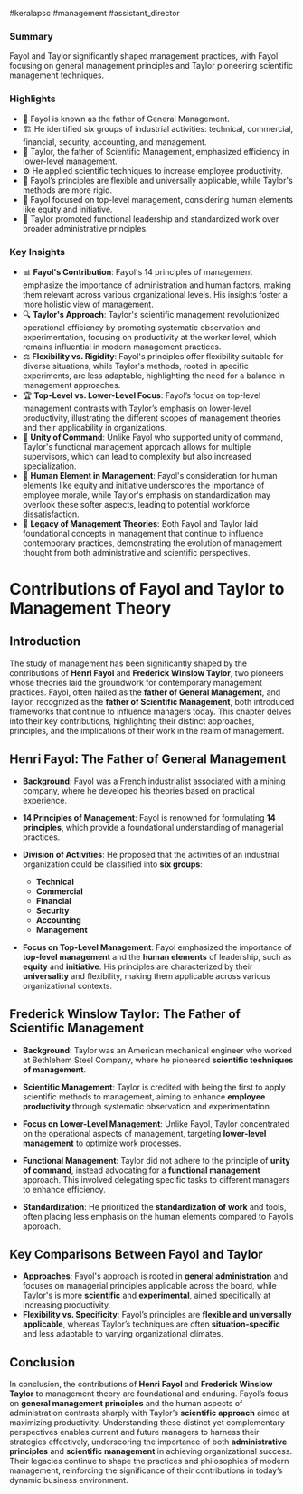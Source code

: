 #keralapsc #management #assistant_director
### Summary
Fayol and Taylor significantly shaped management practices, with Fayol focusing on general management principles and Taylor pioneering scientific management techniques.

### Highlights
- 👔 Fayol is known as the father of General Management.
- 🏗️ He identified six groups of industrial activities: technical, commercial, financial, security, accounting, and management.
- 🔬 Taylor, the father of Scientific Management, emphasized efficiency in lower-level management.
- ⚙️ He applied scientific techniques to increase employee productivity.
- 📏 Fayol’s principles are flexible and universally applicable, while Taylor's methods are more rigid.
- 🏢 Fayol focused on top-level management, considering human elements like equity and initiative.
- 🔄 Taylor promoted functional leadership and standardized work over broader administrative principles.

### Key Insights
- 📊 **Fayol's Contribution**: Fayol's 14 principles of management emphasize the importance of administration and human factors, making them relevant across various organizational levels. His insights foster a more holistic view of management. 
- 🔍 **Taylor's Approach**: Taylor's scientific management revolutionized operational efficiency by promoting systematic observation and experimentation, focusing on productivity at the worker level, which remains influential in modern management practices.
- ⚖️ **Flexibility vs. Rigidity**: Fayol's principles offer flexibility suitable for diverse situations, while Taylor's methods, rooted in specific experiments, are less adaptable, highlighting the need for a balance in management approaches.
- 🏆 **Top-Level vs. Lower-Level Focus**: Fayol’s focus on top-level management contrasts with Taylor’s emphasis on lower-level productivity, illustrating the different scopes of management theories and their applicability in organizations.
- 🔗 **Unity of Command**: Unlike Fayol who supported unity of command, Taylor's functional management approach allows for multiple supervisors, which can lead to complexity but also increased specialization.
- 💼 **Human Element in Management**: Fayol's consideration for human elements like equity and initiative underscores the importance of employee morale, while Taylor's emphasis on standardization may overlook these softer aspects, leading to potential workforce dissatisfaction.
- 🚀 **Legacy of Management Theories**: Both Fayol and Taylor laid foundational concepts in management that continue to influence contemporary practices, demonstrating the evolution of management thought from both administrative and scientific perspectives.

# Contributions of Fayol and Taylor to Management Theory

## Introduction

The study of management has been significantly shaped by the contributions of **Henri Fayol** and **Frederick Winslow Taylor**, two pioneers whose theories laid the groundwork for contemporary management practices. Fayol, often hailed as the **father of General Management**, and Taylor, recognized as the **father of Scientific Management**, both introduced frameworks that continue to influence managers today. This chapter delves into their key contributions, highlighting their distinct approaches, principles, and the implications of their work in the realm of management.

## Henri Fayol: The Father of General Management

- **Background**: Fayol was a French industrialist associated with a mining company, where he developed his theories based on practical experience.
- **14 Principles of Management**: Fayol is renowned for formulating **14 principles**, which provide a foundational understanding of managerial practices.
- **Division of Activities**: He proposed that the activities of an industrial organization could be classified into **six groups**:
  - **Technical**
  - **Commercial**
  - **Financial**
  - **Security**
  - **Accounting**
  - **Management**
  
- **Focus on Top-Level Management**: Fayol emphasized the importance of **top-level management** and the **human elements** of leadership, such as **equity** and **initiative**. His principles are characterized by their **universality** and flexibility, making them applicable across various organizational contexts.

## Frederick Winslow Taylor: The Father of Scientific Management

- **Background**: Taylor was an American mechanical engineer who worked at Bethlehem Steel Company, where he pioneered **scientific techniques of management**.
- **Scientific Management**: Taylor is credited with being the first to apply scientific methods to management, aiming to enhance **employee productivity** through systematic observation and experimentation.
- **Focus on Lower-Level Management**: Unlike Fayol, Taylor concentrated on the operational aspects of management, targeting **lower-level management** to optimize work processes.

- **Functional Management**: Taylor did not adhere to the principle of **unity of command**, instead advocating for a **functional management** approach. This involved delegating specific tasks to different managers to enhance efficiency.
- **Standardization**: He prioritized the **standardization of work** and tools, often placing less emphasis on the human elements compared to Fayol’s approach.

## Key Comparisons Between Fayol and Taylor

- **Approaches**: Fayol's approach is rooted in **general administration** and focuses on managerial principles applicable across the board, while Taylor's is more **scientific** and **experimental**, aimed specifically at increasing productivity.
- **Flexibility vs. Specificity**: Fayol’s principles are **flexible and universally applicable**, whereas Taylor’s techniques are often **situation-specific** and less adaptable to varying organizational climates.

## Conclusion

In conclusion, the contributions of **Henri Fayol** and **Frederick Winslow Taylor** to management theory are foundational and enduring. Fayol’s focus on **general management principles** and the human aspects of administration contrasts sharply with Taylor’s **scientific approach** aimed at maximizing productivity. Understanding these distinct yet complementary perspectives enables current and future managers to harness their strategies effectively, underscoring the importance of both **administrative principles** and **scientific management** in achieving organizational success. Their legacies continue to shape the practices and philosophies of modern management, reinforcing the significance of their contributions in today’s dynamic business environment.